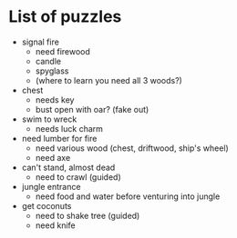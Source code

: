 # List of puzzles

- signal fire
  - need firewood
  - candle
  - spyglass
  - (where to learn you need all 3 woods?)
- chest
  - needs key
  - bust open with oar? (fake out)
- swim to wreck
  - needs luck charm
- need lumber for fire
  - need various wood (chest, driftwood, ship's wheel)
  - need axe
- can't stand, almost dead
  - need to crawl (guided)
- jungle entrance
  - need food and water before venturing into jungle
- get coconuts
  - need to shake tree (guided)
  - need knife
